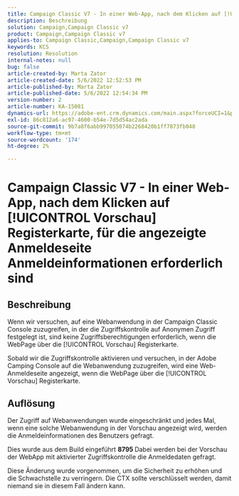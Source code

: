 ```yaml
---
title: Campaign Classic V7 - In einer Web-App, nach dem Klicken auf [!UICONTROL Vorschau] Registerkarte, für die angezeigte Anmeldeseite Anmeldeinformationen erforderlich sind
description: Beschreibung
solution: Campaign,Campaign Classic v7
product: Campaign,Campaign Classic v7
applies-to: Campaign Classic,Campaign,Campaign Classic v7
keywords: KCS
resolution: Resolution
internal-notes: null
bug: false
article-created-by: Marta Zator
article-created-date: 5/6/2022 12:52:53 PM
article-published-by: Marta Zator
article-published-date: 5/6/2022 12:54:34 PM
version-number: 2
article-number: KA-15081
dynamics-url: https://adobe-ent.crm.dynamics.com/main.aspx?forceUCI=1&pagetype=entityrecord&etn=knowledgearticle&id=aab90d70-3bcd-ec11-a7b5-6045bd00dbbc
exl-id: 86c812a6-ac97-4600-b54e-7d5d54ac2ada
source-git-commit: 9b7a8f6abb997055074b2268420b1ff7873fb048
workflow-type: tm+mt
source-wordcount: '174'
ht-degree: 2%

---
```


# Campaign Classic V7 - In einer Web-App, nach dem Klicken auf [!UICONTROL Vorschau] Registerkarte, für die angezeigte Anmeldeseite Anmeldeinformationen erforderlich sind

## Beschreibung


Wenn wir versuchen, auf eine Webanwendung in der Campaign Classic Console zuzugreifen, in der die Zugriffskontrolle auf Anonymen Zugriff festgelegt ist, sind keine Zugriffsberechtigungen erforderlich, wenn die WebPage über die [!UICONTROL Vorschau] Registerkarte.

Sobald wir die Zugriffskontrolle aktivieren und versuchen, in der Adobe Camping Console auf die Webanwendung zuzugreifen, wird eine Web-Anmeldeseite angezeigt, wenn die WebPage über die [!UICONTROL Vorschau] Registerkarte.


## Auflösung


Der Zugriff auf Webanwendungen wurde eingeschränkt und jedes Mal, wenn eine solche Webanwendung in der Vorschau angezeigt wird, werden die Anmeldeinformationen des Benutzers gefragt.

Dies wurde aus dem Build eingeführt <b>8795 </b>Dabei werden bei der Vorschau der WebApp mit aktivierter Zugriffskontrolle die Anmeldedaten gefragt.

Diese Änderung wurde vorgenommen, um die Sicherheit zu erhöhen und die Schwachstelle zu verringern. Die CTX sollte verschlüsselt werden, damit niemand sie in diesem Fall ändern kann.
